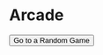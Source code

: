 <!--Start of Website Content-->
<div class="index-header">
    <h1>Arcade</h1>
    <button onclick="randomGame()">Go to a Random Game</button>
</div>

<script>
    let directories = ["wordproblems", "snake", "leaderboard", "projectile"];
    function randomGame() {
    newURL = "https://tanayp327.github.io/PhysicsArcade/" + directories[Math.floor(Math.random() * (5 - 0 + 1)) + 0];
    window.location.href = newURL;
    }
</script>
